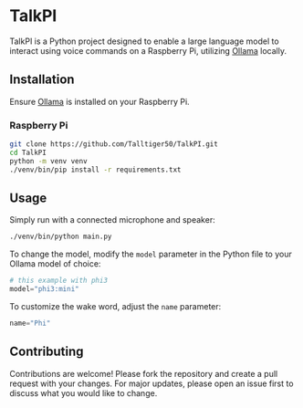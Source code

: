 # TalkPI

TalkPI is a Python project designed to enable a large language model to interact using voice commands on a Raspberry Pi, utilizing [Ollama](https://ollama.com/) locally.

## Installation
Ensure [Ollama](https://ollama.com/) is installed on your Raspberry Pi.
### Raspberry Pi
```bash
git clone https://github.com/Talltiger50/TalkPI.git
cd TalkPI
python -m venv venv
./venv/bin/pip install -r requirements.txt
```
## Usage
Simply run with a connected microphone and speaker:
```bash
./venv/bin/python main.py
```
To change the model, modify the `model` parameter in the Python file to your Ollama model of choice:
```python
# this example with phi3
model="phi3:mini"
```
To customize the wake word, adjust the `name` parameter:
```python
name="Phi"
```
## Contributing

Contributions are welcome! Please fork the repository and create a pull request with your changes. For major updates, please open an issue first to discuss what you would like to change.
